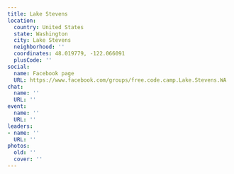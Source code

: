 ```yaml
---
title: Lake Stevens
location:
  country: United States
  state: Washington
  city: Lake Stevens
  neighborhood: ''
  coordinates: 48.019779, -122.066091
  plusCode: ''
social:
  name: Facebook page
  URL: https://www.facebook.com/groups/free.code.camp.Lake.Stevens.WA
chat:
  name: ''
  URL: ''
event:
  name: ''
  URL: ''
leaders:
- name: ''
  URL: ''
photos:
  old: ''
  cover: ''
---
```

